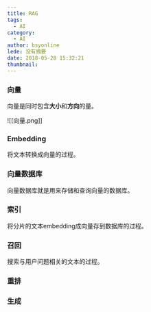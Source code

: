 ```yaml
---
title: RAG
tags:
  - AI
category:
  - AI
author: bsyonline
lede: 没有摘要
date: 2018-05-28 15:32:21
thumbnail:
---
```



### 向量

向量是同时包含**大小**和**方向**的量。

![[向量.png]]
### Embedding

将文本转换成向量的过程。


### 向量数据库

向量数据库就是用来存储和查询向量的数据库。


### 索引

将分片的文本embedding成向量存到数据库的过程。

### 召回

搜索与用户问题相关的文本的过程。

### 重排


### 生成



